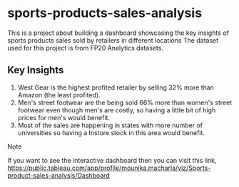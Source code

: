 # sports-products-sales-analysis
This is a project about building a dashboard showcasing the key insights of sports products sales sold by retailers in different locations
The dataset used for this project is from FP20 Analytics datasets.

## Key Insights
1. West Gear is the highest profited retailer by selling 32% more than Amazon (the least profited).
2. Men's street footwear are the being sold 66% more than women's street footwear even though men's are costly, so having a little bit of high prices for men's would benefit.
3. Most of the sales are happening in states with more number of universities so having a Instore stock in this area would benefit.

> [!NOTE]  
> If you want to see the interactive dashboard then you can visit this link,
> https://public.tableau.com/app/profile/mounika.macharla/viz/Sports-product-sales-analysis/Dashboard

